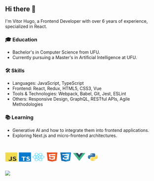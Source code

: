 ## Hi there 👋
I'm Vitor Hugo, a Frontend Developer with over 6 years of experience, specialized in React.

### 🎓 Education
- Bachelor's in Computer Science from UFU.
- Currently pursuing a Master's in Artificial Intelligence at UFU.

### 🛠️ Skills
- Languages: JavaScript, TypeScript
- Frontend: React, Redux, HTML5, CSS3, Vue
- Tools & Technologies: Webpack, Babel, Git, Jest, ESLint
- Others: Responsive Design, GraphQL, RESTful APIs, Agile Methodologies

### 📚 Learning
- Generative AI and how to integrate them into frontend applications.
- Exploring Next.js and micro-frontend architectures.

##

<div style="display: inline_block"><br>
  <img align="center" alt="JavaScript logo" height="30" width="40" src="https://raw.githubusercontent.com/devicons/devicon/master/icons/javascript/javascript-original.svg">
  <img align="center" alt="TypeScript logo" height="30" width="40" src="https://raw.githubusercontent.com/devicons/devicon/master/icons/typescript/typescript-original.svg">
  <img align="center" alt="React logo" height="30" width="40" src="https://raw.githubusercontent.com/devicons/devicon/master/icons/react/react-original.svg">
  <img align="center" alt="HTML logo" height="30" width="40" src="https://raw.githubusercontent.com/devicons/devicon/master/icons/html5/html5-original.svg">
  <img align="center" alt="CSS logo" height="30" width="40" src="https://raw.githubusercontent.com/devicons/devicon/master/icons/css3/css3-original.svg">
  <img align="center" alt="Vue logo" height="30" width="40" src="https://raw.githubusercontent.com/devicons/devicon/master/icons/vuejs/vuejs-original.svg">
  <img align="center" alt="Python logo" height="30" width="40" src="https://raw.githubusercontent.com/devicons/devicon/master/icons/python/python-original.svg">
  </div>

##
 
<div>
  <a href="https://www.linkedin.com/in/vitorhugotiago" target="_blank"><img src="https://img.shields.io/badge/-LinkedIn-%230077B5?style=for-the-badge&logo=linkedin&logoColor=white" target="_blank"></a>
</div>
